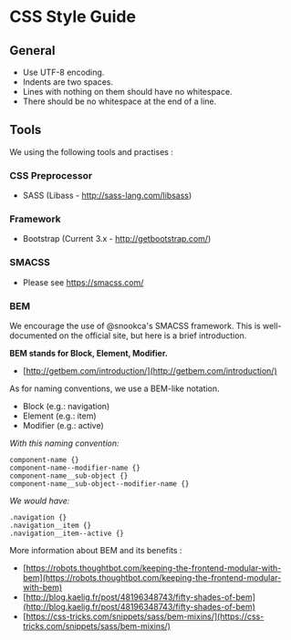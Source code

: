 CSS Style Guide
===============

## General   

 - Use UTF-8 encoding.
 - Indents are two spaces.
 - Lines with nothing on them should have no whitespace.
 - There should be no whitespace at the end of a line.

## Tools
 
We using the following tools and practises :  
 
 
### CSS Preprocessor 

 - SASS (Libass - http://sass-lang.com/libsass)

### Framework

 - Bootstrap (Current 3.x - http://getbootstrap.com/)

### SMACSS

 - Please see https://smacss.com/

### BEM

We encourage the use of @snookca's SMACSS framework. This is well-documented on the official site, but here is a brief introduction.

**BEM stands for Block, Element, Modifier.**

- [http://getbem.com/introduction/](http://getbem.com/introduction/)

As for naming conventions, we use a BEM-like notation.

- Block (e.g.: navigation)
- Element (e.g.: item)
- Modifier (e.g.: active)

*With this naming convention:*

    component-name {}
    component-name--modifier-name {}
    component-name__sub-object {}
    component-name__sub-object--modifier-name {}

*We would have:*

    .navigation {}
    .navigation__item {}
    .navigation__item--active {}

More information about BEM and its benefits : 

- [https://robots.thoughtbot.com/keeping-the-frontend-modular-with-bem](https://robots.thoughtbot.com/keeping-the-frontend-modular-with-bem)
- [http://blog.kaelig.fr/post/48196348743/fifty-shades-of-bem](http://blog.kaelig.fr/post/48196348743/fifty-shades-of-bem)
- [https://css-tricks.com/snippets/sass/bem-mixins/](https://css-tricks.com/snippets/sass/bem-mixins/)
    


